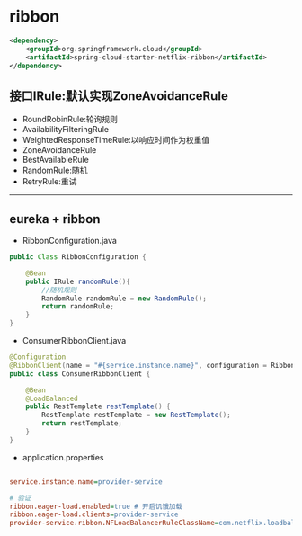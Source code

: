 # ribbon


```xml
<dependency>
    <groupId>org.springframework.cloud</groupId>
    <artifactId>spring-cloud-starter-netflix-ribbon</artifactId>
</dependency>

```
## 接口IRule:默认实现ZoneAvoidanceRule

- RoundRobinRule:轮询规则
- AvailabilityFilteringRule
- WeightedResponseTimeRule:以响应时间作为权重值
- ZoneAvoidanceRule
- BestAvailableRule
- RandomRule:随机
- RetryRule:重试

---

## eureka + ribbon
- RibbonConfiguration.java
```java
public Class RibbonConfiguration {

    @Bean
    public IRule randomRule(){
        //随机规则
        RandomRule randomRule = new RandomRule();
        return randomRule;
    }
}
```
- ConsumerRibbonClient.java
```java
@Configuration
@RibbonClient(name = "#{service.instance.name}", configuration = RibbonConfiguration.class)
public class ConsumerRibbonClient {

    @Bean
    @LoadBalanced
    public RestTemplate restTemplate() {
        RestTemplate restTemplate = new RestTemplate();
        return restTemplate;
    }
}

```



- application.properties
```ini

service.instance.name=provider-service

# 验证
ribbon.eager-load.enabled=true # 开启饥饿加载
ribbon.eager-load.clients=provider-service
provider-service.ribbon.NFLoadBalancerRuleClassName=com.netflix.loadbalancer.RandomRule

```